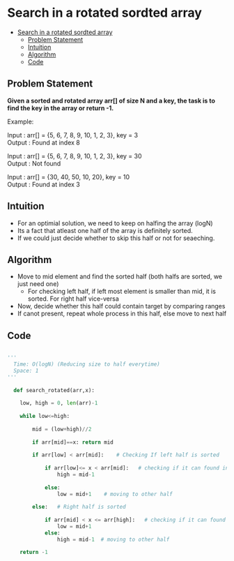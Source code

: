 # Search in a rotated sordted array
- [Search in a rotated sordted array](#search-in-a-rotated-sordted-array)
  - [Problem Statement](#problem-statement)
  - [Intuition](#intuition)
  - [Algorithm](#algorithm)
  - [Code](#code)

## Problem Statement
**Given a sorted and rotated array arr[] of size N and a key, the task is to find the key in the array or return -1.**

Example:  

Input  : arr[] = {5, 6, 7, 8, 9, 10, 1, 2, 3}, key = 3  
Output : Found at index 8

Input  : arr[] = {5, 6, 7, 8, 9, 10, 1, 2, 3}, key = 30  
Output : Not found

Input : arr[] = {30, 40, 50, 10, 20}, key = 10     
Output : Found at index 3

## Intuition
- For an optimial solution, we need to keep on halfing the array (logN)
- Its a fact that atleast one half of the array is definitely sorted.
- If we could just decide whether to skip this half or not for seaeching.

## Algorithm
- Move to mid element and find the sorted half (both halfs are sorted, we just need one)
  - For checking left half, if left most element is smaller than mid, it is sorted. For right half vice-versa
- Now, decide whether this half could contain target by comparing ranges
- If canot present, repeat whole process in this half, else move to next half
  
## Code 
```python

'''
  Time: O(logN) (Reducing size to half everytime)
  Space: 1
'''
  
  def search_rotated(arr,x):
    
    low, high = 0, len(arr)-1 
    
    while low<=high:
        
        mid = (low+high)//2
        
        if arr[mid]==x: return mid
        
        if arr[low] < arr[mid]:    # Checking If left half is sorted
            
            if arr[low]<= x < arr[mid]:   # checking if it can found in this left half
                high = mid-1
                
            else:
                low = mid+1    # moving to other half
                
        else:   # Right half is sorted
            
            if arr[mid] < x <= arr[high]:   # checking if it can found in this right half
                low = mid+1 
            else:
                high = mid-1  # moving to other half
                
    return -1
            
```